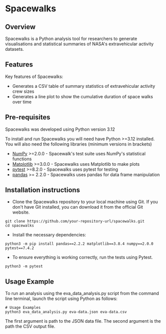 # Spacewalks

## Overview
Spacewalks is a Python analysis tool for researchers to generate visualisations
and statistical summaries of NASA's extravehicular activity datasets.

## Features
Key features of Spacewalks:

- Generates a CSV table of summary statistics of extravehicular activity crew sizes
- Generates a line plot to show the cumulative duration of space walks over time

## Pre-requisites

Spacewalks was developed using Python version 3.12

To install and run Spacewalks you will need have Python >=3.12 
installed. You will also need the following libraries (minimum versions in brackets)

- [NumPy](https://www.numpy.org/) >=2.0.0 - Spacewalk's test suite uses NumPy's statistical functions
- [Matplotlib](https://matplotlib.org/stable/index.html) >=3.0.0  - Spacewalks uses Matplotlib to make plots
- [pytest](https://docs.pytest.org/en/8.2.x/#) >=8.2.0  - Spacewalks uses pytest for testing
- [pandas](https://pandas.pydata.org/) >= 2.2.0 - Spacewalks uses pandas for data frame manipulation 

## Installation instructions

- Clone the Spacewalks repository to your local machine using Git.
If you don't have Git installed, you can download it from the official Git website.

```
git clone https://github.com/your-repository-url/spacewalks.git
cd spacewalks
```

- Install the necessary dependencies:
```
python3 -m pip install pandas==2.2.2 matplotlib==3.8.4 numpy==2.0.0 pytest==7.4.2
```

- To ensure everything is working correctly, run the tests using Pytest.

```
python3 -m pytest
```

## Usage Example

To run an analysis using the eva_data_analysis.py script from the command line terminal,
launch the script using Python as follows:

```
# Usage Examples
python3 eva_data_analysis.py eva-data.json eva-data.csv
```

The first argument is path to the JSON data file.
The second argument is the path the CSV output file.